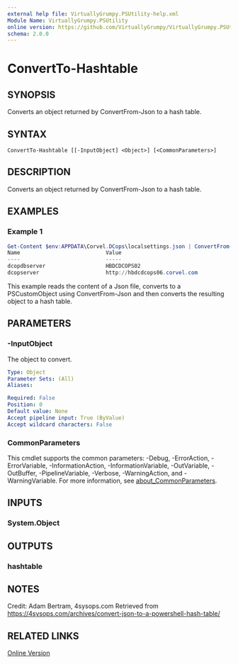 ```yaml
---
external help file: VirtuallyGrumpy.PSUtility-help.xml
Module Name: VirtuallyGrumpy.PSUtility
online version: https://github.com/VirtuallyGrumpy/VirtuallyGrumpy.PSUtility/blob/main/docs/ConvertTo-Hashtable.md
schema: 2.0.0
---
```


# ConvertTo-Hashtable

## SYNOPSIS
Converts an object returned by ConvertFrom-Json to a hash table.

## SYNTAX

```
ConvertTo-Hashtable [[-InputObject] <Object>] [<CommonParameters>]
```

## DESCRIPTION
Converts an object returned by ConvertFrom-Json to a hash table.

## EXAMPLES

### Example 1
```powershell
Get-Content $env:APPDATA\Corvel.DCops\localsettings.json | ConvertFrom-Json | ConvertTo-Hashtable
Name                           Value
----                           -----
dcopdbserver                   HBDCDCOPS02
dcopserver                     http://hbdcdcops06.corvel.com
```

This example reads the content of a Json file, converts to a PSCustomObject using ConvertFrom-Json and then
converts the resulting object to a hash table.

## PARAMETERS

### -InputObject
The object to convert.

```yaml
Type: Object
Parameter Sets: (All)
Aliases:

Required: False
Position: 0
Default value: None
Accept pipeline input: True (ByValue)
Accept wildcard characters: False
```

### CommonParameters
This cmdlet supports the common parameters: -Debug, -ErrorAction, -ErrorVariable, -InformationAction, -InformationVariable, -OutVariable, -OutBuffer, -PipelineVariable, -Verbose, -WarningAction, and -WarningVariable. For more information, see [about_CommonParameters](http://go.microsoft.com/fwlink/?LinkID=113216).

## INPUTS

### System.Object

## OUTPUTS

### hashtable

## NOTES
Credit:
Adam Bertram, 4sysops.com
Retrieved from https://4sysops.com/archives/convert-json-to-a-powershell-hash-table/

## RELATED LINKS

[Online Version](https://github.com/VirtuallyGrumpy/VirtuallyGrumpy.PSUtility/blob/main/docs/ConvertTo-Hashtable.md)

